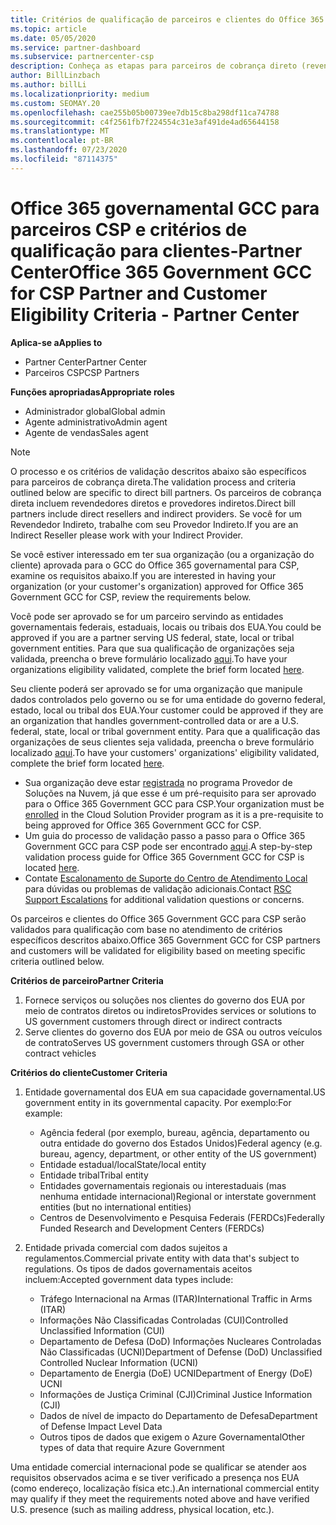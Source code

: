 ```yaml
---
title: Critérios de qualificação de parceiros e clientes do Office 365 Government GCC
ms.topic: article
ms.date: 05/05/2020
ms.service: partner-dashboard
ms.subservice: partnercenter-csp
description: Conheça as etapas para parceiros de cobrança direto (revendedores diretos, provedores indiretos) para validar parceiros e clientes para o GCC do Office 365 governamental para CSP.
author: BillLinzbach
ms.author: billLi
ms.localizationpriority: medium
ms.custom: SEOMAY.20
ms.openlocfilehash: cae255b05b00739ee7db15c8ba298df11ca74788
ms.sourcegitcommit: c4f2561fb7f224554c31e3af491de4ad65644158
ms.translationtype: MT
ms.contentlocale: pt-BR
ms.lasthandoff: 07/23/2020
ms.locfileid: "87114375"
---
```

# <a name="office-365-government-gcc-for-csp-partner-and-customer-eligibility-criteria---partner-center"></a><span data-ttu-id="24170-103">Office 365 governamental GCC para parceiros CSP e critérios de qualificação para clientes-Partner Center</span><span class="sxs-lookup"><span data-stu-id="24170-103">Office 365 Government GCC for CSP Partner and Customer Eligibility Criteria - Partner Center</span></span>

<span data-ttu-id="24170-104">**Aplica-se a**</span><span class="sxs-lookup"><span data-stu-id="24170-104">**Applies to**</span></span>

- <span data-ttu-id="24170-105">Partner Center</span><span class="sxs-lookup"><span data-stu-id="24170-105">Partner Center</span></span>
- <span data-ttu-id="24170-106">Parceiros CSP</span><span class="sxs-lookup"><span data-stu-id="24170-106">CSP Partners</span></span>

<span data-ttu-id="24170-107">**Funções apropriadas**</span><span class="sxs-lookup"><span data-stu-id="24170-107">**Appropriate roles**</span></span>

- <span data-ttu-id="24170-108">Administrador global</span><span class="sxs-lookup"><span data-stu-id="24170-108">Global admin</span></span>
- <span data-ttu-id="24170-109">Agente administrativo</span><span class="sxs-lookup"><span data-stu-id="24170-109">Admin agent</span></span>
- <span data-ttu-id="24170-110">Agente de vendas</span><span class="sxs-lookup"><span data-stu-id="24170-110">Sales agent</span></span>

>[!NOTE]
><span data-ttu-id="24170-111">O processo e os critérios de validação descritos abaixo são específicos para parceiros de cobrança direta.</span><span class="sxs-lookup"><span data-stu-id="24170-111">The validation process and criteria outlined below are specific to direct bill partners.</span></span> <span data-ttu-id="24170-112">Os parceiros de cobrança direta incluem revendedores diretos e provedores indiretos.</span><span class="sxs-lookup"><span data-stu-id="24170-112">Direct bill partners include direct resellers and indirect providers.</span></span>  <span data-ttu-id="24170-113">Se você for um Revendedor Indireto, trabalhe com seu Provedor Indireto.</span><span class="sxs-lookup"><span data-stu-id="24170-113">If you are an Indirect Reseller please work with your Indirect Provider.</span></span>

<span data-ttu-id="24170-114">Se você estiver interessado em ter sua organização (ou a organização do cliente) aprovada para o GCC do Office 365 governamental para CSP, examine os requisitos abaixo.</span><span class="sxs-lookup"><span data-stu-id="24170-114">If you are interested in having your organization (or your customer's organization) approved for Office 365 Government GCC for CSP, review the requirements below.</span></span>

<span data-ttu-id="24170-115">Você pode ser aprovado se for um parceiro servindo as entidades governamentais federais, estaduais, locais ou tribais dos EUA.</span><span class="sxs-lookup"><span data-stu-id="24170-115">You could be approved if you are a partner serving US federal, state, local or tribal government entities.</span></span> <span data-ttu-id="24170-116">Para que sua qualificação de organizações seja validada, preencha o breve formulário localizado [aqui](https://products.office.com/government/eligibility-validation?ReqType=CSPPartner).</span><span class="sxs-lookup"><span data-stu-id="24170-116">To have your organizations eligibility validated, complete the brief form located [here](https://products.office.com/government/eligibility-validation?ReqType=CSPPartner).</span></span>

<span data-ttu-id="24170-117">Seu cliente poderá ser aprovado se for uma organização que manipule dados controlados pelo governo ou se for uma entidade do governo federal, estado, local ou tribal dos EUA.</span><span class="sxs-lookup"><span data-stu-id="24170-117">Your customer could be approved if they are an organization that handles government-controlled data or are a U.S. federal, state, local or tribal government entity.</span></span> <span data-ttu-id="24170-118">Para que a qualificação das organizações de seus clientes seja validada, preencha o breve formulário localizado [aqui](https://products.office.com/government/eligibility-validation?ReqType=CSPCustomer).</span><span class="sxs-lookup"><span data-stu-id="24170-118">To have your customers' organizations' eligibility validated, complete the brief form located [here](https://products.office.com/government/eligibility-validation?ReqType=CSPCustomer).</span></span> 

-   <span data-ttu-id="24170-119">Sua organização deve estar [registrada](https://partnercenter.microsoft.com/partner/cloud-solution-provider) no programa Provedor de Soluções na Nuvem, já que esse é um pré-requisito para ser aprovado para o Office 365 Government GCC para CSP.</span><span class="sxs-lookup"><span data-stu-id="24170-119">Your organization must be [enrolled](https://partnercenter.microsoft.com/partner/cloud-solution-provider) in the Cloud Solution Provider program as it is a pre-requisite to being approved for Office 365 Government GCC for CSP.</span></span>
-   <span data-ttu-id="24170-120">Um guia do processo de validação passo a passo para o Office 365 Government GCC para CSP pode ser encontrado [aqui](https://go.microsoft.com/fwlink/?linkid=2007323).</span><span class="sxs-lookup"><span data-stu-id="24170-120">A step-by-step validation process guide for Office 365 Government GCC for CSP is located [here](https://go.microsoft.com/fwlink/?linkid=2007323).</span></span>
-   <span data-ttu-id="24170-121">Contate [Escalonamento de Suporte do Centro de Atendimento Local](mailto:usgcce@microsoft.com) para dúvidas ou problemas de validação adicionais.</span><span class="sxs-lookup"><span data-stu-id="24170-121">Contact [RSC Support Escalations](mailto:usgcce@microsoft.com) for additional validation questions or concerns.</span></span>

<span data-ttu-id="24170-122">Os parceiros e clientes do Office 365 Government GCC para CSP serão validados para qualificação com base no atendimento de critérios específicos descritos abaixo.</span><span class="sxs-lookup"><span data-stu-id="24170-122">Office 365 Government GCC for CSP partners and customers will be validated for eligibility based on meeting specific criteria outlined below.</span></span>

<span data-ttu-id="24170-123">**Critérios de parceiro**</span><span class="sxs-lookup"><span data-stu-id="24170-123">**Partner Criteria**</span></span>
1.  <span data-ttu-id="24170-124">Fornece serviços ou soluções nos clientes do governo dos EUA por meio de contratos diretos ou indiretos</span><span class="sxs-lookup"><span data-stu-id="24170-124">Provides services or solutions to US government customers through direct or indirect contracts</span></span>
2.  <span data-ttu-id="24170-125">Serve clientes do governo dos EUA por meio de GSA ou outros veículos de contrato</span><span class="sxs-lookup"><span data-stu-id="24170-125">Serves US government customers through GSA or other contract vehicles</span></span>

<span data-ttu-id="24170-126">**Critérios do cliente**</span><span class="sxs-lookup"><span data-stu-id="24170-126">**Customer Criteria**</span></span>
1.  <span data-ttu-id="24170-127">Entidade governamental dos EUA em sua capacidade governamental.</span><span class="sxs-lookup"><span data-stu-id="24170-127">US government entity in its governmental capacity.</span></span> <span data-ttu-id="24170-128">Por exemplo:</span><span class="sxs-lookup"><span data-stu-id="24170-128">For example:</span></span>
 
    -  <span data-ttu-id="24170-129">Agência federal (por exemplo, bureau, agência, departamento ou outra entidade do governo dos Estados Unidos)</span><span class="sxs-lookup"><span data-stu-id="24170-129">Federal agency (e.g. bureau, agency, department, or other entity of the US government)</span></span>
    -   <span data-ttu-id="24170-130">Entidade estadual/local</span><span class="sxs-lookup"><span data-stu-id="24170-130">State/local entity</span></span> 
    -   <span data-ttu-id="24170-131">Entidade tribal</span><span class="sxs-lookup"><span data-stu-id="24170-131">Tribal entity</span></span>
    -   <span data-ttu-id="24170-132">Entidades governamentais regionais ou interestaduais (mas nenhuma entidade internacional)</span><span class="sxs-lookup"><span data-stu-id="24170-132">Regional or interstate government entities (but no international entities)</span></span>
    -   <span data-ttu-id="24170-133">Centros de Desenvolvimento e Pesquisa Federais (FERDCs)</span><span class="sxs-lookup"><span data-stu-id="24170-133">Federally Funded Research and Development Centers (FERDCs)</span></span>

2.  <span data-ttu-id="24170-134">Entidade privada comercial com dados sujeitos a regulamentos.</span><span class="sxs-lookup"><span data-stu-id="24170-134">Commercial private entity with data that's subject to regulations.</span></span> <span data-ttu-id="24170-135">Os tipos de dados governamentais aceitos incluem:</span><span class="sxs-lookup"><span data-stu-id="24170-135">Accepted government data types include:</span></span> 
    -   <span data-ttu-id="24170-136">Tráfego Internacional na Armas (ITAR)</span><span class="sxs-lookup"><span data-stu-id="24170-136">International Traffic in Arms (ITAR)</span></span>
    -   <span data-ttu-id="24170-137">Informações Não Classificadas Controladas (CUI)</span><span class="sxs-lookup"><span data-stu-id="24170-137">Controlled Unclassified Information (CUI)</span></span>
    -   <span data-ttu-id="24170-138">Departamento de Defesa (DoD) Informações Nucleares Controladas Não Classificadas (UCNI)</span><span class="sxs-lookup"><span data-stu-id="24170-138">Department of Defense (DoD) Unclassified Controlled Nuclear Information (UCNI)</span></span>
    -   <span data-ttu-id="24170-139">Departamento de Energia (DoE) UCNI</span><span class="sxs-lookup"><span data-stu-id="24170-139">Department of Energy (DoE) UCNI</span></span>
    -   <span data-ttu-id="24170-140">Informações de Justiça Criminal (CJI)</span><span class="sxs-lookup"><span data-stu-id="24170-140">Criminal Justice Information (CJI)</span></span>
    -   <span data-ttu-id="24170-141">Dados de nível de impacto do Departamento de Defesa</span><span class="sxs-lookup"><span data-stu-id="24170-141">Department of Defense Impact Level Data</span></span>
    -   <span data-ttu-id="24170-142">Outros tipos de dados que exigem o Azure Governamental</span><span class="sxs-lookup"><span data-stu-id="24170-142">Other types of data that require Azure Government</span></span>

<span data-ttu-id="24170-143">Uma entidade comercial internacional pode se qualificar se atender aos requisitos observados acima e se tiver verificado a presença nos EUA (como endereço, localização física etc.).</span><span class="sxs-lookup"><span data-stu-id="24170-143">An international commercial entity may qualify if they meet the requirements noted above and have verified U.S. presence (such as mailing address, physical location, etc.).</span></span>

